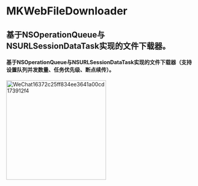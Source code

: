 # MKWebFileDownloader

## 基于NSOperationQueue与NSURLSessionDataTask实现的文件下载器。

#### 基于NSOperationQueue与NSURLSessionDataTask实现的文件下载器（支持设置队列并发数量、任务优先级、断点续传）。


<img width="265" alt="WeChat16372c25ff834ee3641a00cd173912f4" src="https://user-images.githubusercontent.com/13111933/233851292-25e17bd0-11a6-4b2c-b1a2-16a7ad6d9149.png">

